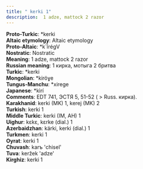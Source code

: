 ```yaml
---
title: " kerki 1"
description:  1 adze, mattock 2 razor
---
```


<strong>Proto-Turkic</strong>:  *kerki<br>
<strong>Altaic etymology</strong>:  Altaic etymology<br>
<strong> Proto-Altaic</strong>:  *k`ĭ̀régV<br>
<strong>Nostratic</strong>:  Nostratic<br>
<strong>Meaning</strong>:  1 adze, mattock 2 razor<br>
<strong>Russian meaning</strong>:  1 кирка, мотыга 2 бритва<br>
<strong>Turkic</strong>:  *kerki<br>
<strong>Mongolian</strong>:  *kiröɣe<br>
<strong>Tungus-Manchu</strong>:  *xirege<br>
<strong>Japanese</strong>:  *kìrí<br>
<strong>Comments</strong>:  EDT 741, ЭСТЯ 5, 51-52 ( > Russ. кирка).<br>
<strong>Karakhanid</strong>:  kerki (MK) 1, kerej (MK) 2<br>
<strong>Turkish</strong>:  kerki 1<br>
<strong>Middle Turkic</strong>:  kerki (IM, AH) 1<br>
<strong>Uighur</strong>:  kɛkɛ, kɛrke (dial.) 1<br>
<strong>Azerbaidzhan</strong>:  kärki, kerki (dial.) 1<br>
<strong>Turkmen</strong>:  kerki 1<br>
<strong>Oyrat</strong>:  kerki 1<br>
<strong>Chuvash</strong>:  karъ 'chisel'<br>
<strong>Tuva</strong>:  keržek 'adze'<br>
<strong>Kirghiz</strong>:  kerki 1<br>


